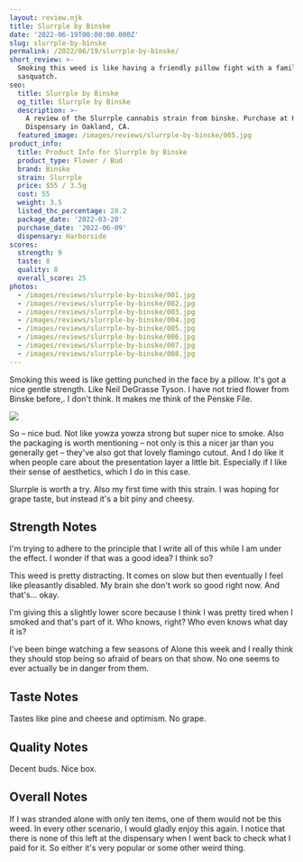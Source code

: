 ```yaml
---
layout: review.njk
title: Slurrple by Binske
date: '2022-06-19T00:00:00.000Z'
slug: slurrple-by-binske
permalink: /2022/06/19/slurrple-by-binske/
short_review: >-
  Smoking this weed is like having a friendly pillow fight with a family of
  sasquatch.
seo:
  title: Slurrple by Binske
  og_title: Slurrple by Binske
  description: >-
    A review of the Slurrple cannabis strain from binske. Purchase at Harborside
    Dispensary in Oakland, CA.
  featured_image: /images/reviews/slurrple-by-binske/005.jpg
product_info:
  title: Product Info for Slurrple by Binske
  product_type: Flower / Bud
  brand: Binske
  strain: Slurrple
  price: $55 / 3.5g
  cost: 55
  weight: 3.5
  listed_thc_percentage: 28.2
  package_date: '2022-03-20'
  purchase_date: '2022-06-09'
  dispensary: Harborside
scores:
  strength: 9
  taste: 8
  quality: 8
  overall_score: 25
photos:
  - /images/reviews/slurrple-by-binske/001.jpg
  - /images/reviews/slurrple-by-binske/002.jpg
  - /images/reviews/slurrple-by-binske/003.jpg
  - /images/reviews/slurrple-by-binske/004.jpg
  - /images/reviews/slurrple-by-binske/005.jpg
  - /images/reviews/slurrple-by-binske/006.jpg
  - /images/reviews/slurrple-by-binske/007.jpg
  - /images/reviews/slurrple-by-binske/008.jpg
---
```


Smoking this weed is like getting punched in the face by a pillow. It's got a nice gentle strength. Like Neil DeGrasse Tyson. I have not tried flower from Binske before,. I don't think. It makes me think of the Penske File.

![](https://dispensaryadventures.com/wp-content/uploads/2022/06/New-Project-46-400x225.jpg)

So – nice bud. Not like yowza yowza strong but super nice to smoke. Also the packaging is worth mentioning – not only is this a nicer jar than you generally get – they've also got that lovely flamingo cutout. And I do like it when people care about the presentation layer a little bit. Especially if I like their sense of aesthetics, which I do in this case.

Slurrple is worth a try. Also my first time with this strain. I was hoping for grape taste, but instead it's a bit piny and cheesy.

## Strength Notes

I'm trying to adhere to the principle that I write all of this while I am under the effect. I wonder if that was a good idea? I think so?

This weed is pretty distracting. It comes on slow but then eventually I feel like pleasantly disabled. My brain she don't work so good right now. And that's… okay.

I'm giving this a slightly lower score because I think I was pretty tired when I smoked and that's part of it. Who knows, right? Who even knows what day it is?

I've been binge watching a few seasons of Alone this week and I really think they should stop being so afraid of bears on that show. No one seems to ever actually be in danger from them.

## Taste Notes

Tastes like pine and cheese and optimism. No grape.

## Quality Notes

Decent buds. Nice box.

## Overall Notes

If I was stranded alone with only ten items, one of them would not be this weed. In every other scenario, I would gladly enjoy this again. I notice that there is none of this left at the dispensary when I went back to check what I paid for it. So either it's very popular or some other weird thing.
